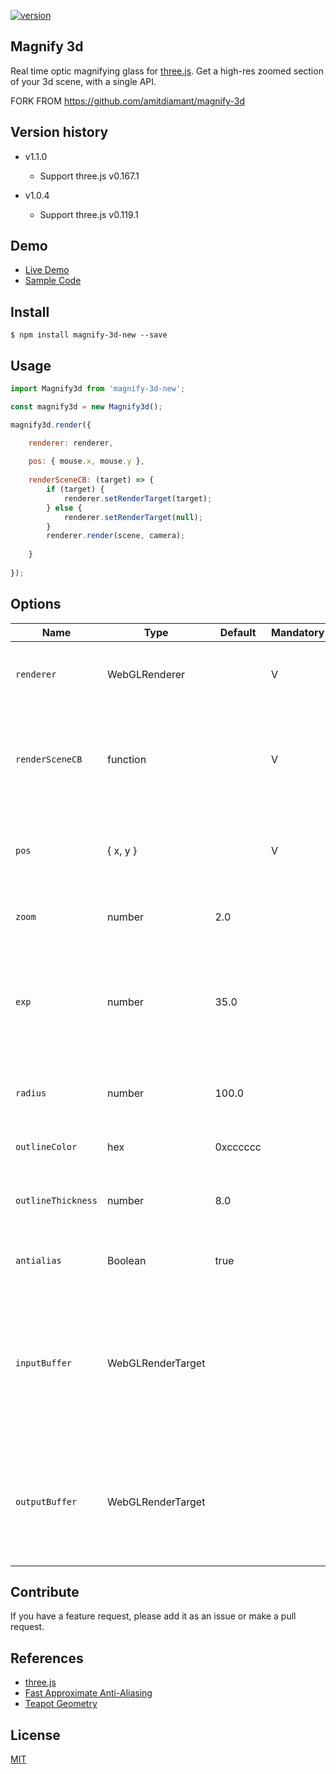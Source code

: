 
[![version](https://img.shields.io/badge/version-1.1.0-green.svg)](https://semver.org)

## Magnify 3d
Real time optic magnifying glass for [three.js](https://github.com/mrdoob/three.js).
Get a high-res zoomed section of your 3d scene, with a single API.

FORK FROM https://github.com/amitdiamant/magnify-3d


Version history
---------------
* v1.1.0
	- Support three.js v0.167.1

* v1.0.4
	- Support three.js v0.119.1


## Demo
- [Live Demo](https://amitdiamant.github.io/magnify-3d)
- [Sample Code](sample/index.js#L165)

## Install
```$ npm install magnify-3d-new --save ```

## Usage
```js
import Magnify3d from 'magnify-3d-new';

const magnify3d = new Magnify3d();

magnify3d.render({

    renderer: renderer,
    
    pos: { mouse.x, mouse.y },
    
    renderSceneCB: (target) => {
        if (target) {
            renderer.setRenderTarget(target);
        } else {
            renderer.setRenderTarget(null);
        }
        renderer.render(scene, camera);
          
    }
    
});
```

## Options
| Name | Type | Default | Mandatory | Description|
| - | - | - | - | - |
| `renderer` | WebGLRenderer | | V | The renderer used to render the original scene. |
| `renderSceneCB` | function | | V | A callback function used for rendering the original scene on a zoomed target. |
| `pos`  | { x, y } | | V | Position of the magnifying glass in client coordinates. |
| `zoom`  | number | 2.0 | | Zoom factor of the magnifying glass. |
| `exp`  | number | 35.0 | | Exponent used to calculate the glass' shape. Higher `exp` value means flatter glass shape. |
| `radius`  | number | 100.0 | | Radius of the magnifying glass in pixels. |
| `outlineColor`  | hex | 0xcccccc | | Color of the glass' outline. |
| `outlineThickness`  | number | 8.0 | | Thickness of the glass' outline in pixels. Can be set to 0. |
| `antialias` | Boolean | true | | Whether to add an antialiasing pass or not. |
| `inputBuffer`  | WebGLRenderTarget | | | Buffer filled with the original scene render. In case `inputBuffer` is not supplied, the canvas will be the input buffer.|
| `outputBuffer`  | WebGLRenderTarget | | | Render target. In case `outputBuffer` is not supplied, the output will be directly on the screen.|
  
                
## Contribute
If you have a feature request, please add it as an issue or make a pull request.

## References
- [three.js](https://github.com/mrdoob/three.js)
- [Fast Approximate Anti-Aliasing](https://github.com/mrdoob/three.js/blob/dev/examples/js/shaders/FXAAShader.js)
- [Teapot Geometry](https://github.com/mrdoob/three.js/blob/dev/examples/js/geometries/TeapotBufferGeometry.js)

## License
[MIT](LICENSE)
